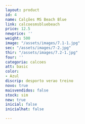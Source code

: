 ```yaml
---
layout: product
id: 4
name: Calções MS Beach Blue
link: calcoesmsbluebeach
price: 12.5
newprice: ''
weight: 500
image: "/assets/images/7.1-1.jpg"
sec: "/assets/images/7-2.jpg"
thir: "/assets/images/7.2-1.jpg"
four: ''
categoria: calcoes
att: basic
color:
- Azul
discrip: desporto verao treino
novo: true
maisvendidos: false
stock: sim
new: true
inicial: false
inicialhat: false

---
```

